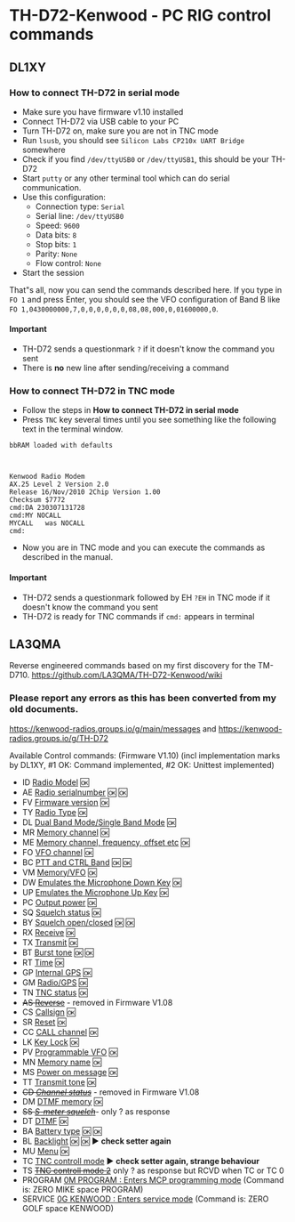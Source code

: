# TH-D72-Kenwood - PC RIG control commands
## DL1XY
### How to connect TH-D72 in serial mode 
* Make sure you have firmware v1.10 installed
* Connect TH-D72 via USB cable to your PC
* Turn TH-D72 on, make sure you are not in TNC mode
* Run `lsusb`, you should see `Silicon Labs CP210x UART Bridge` somewhere
* Check if you find `/dev/ttyUSB0` or `/dev/ttyUSB1`, this should be your TH-D72
* Start `putty` or any other terminal tool which can do serial communication.
* Use this configuration:
  * Connection type: `Serial`
  * Serial line: `/dev/ttyUSB0`
  * Speed: `9600`
  * Data bits: `8`
  * Stop bits: `1`
  * Parity: `None`
  * Flow control: `None`
* Start the session

That"s all, now you can send the commands described here. If you type in `FO 1` and press Enter, you should see the VFO configuration of Band B like `FO 1,0430000000,7,0,0,0,0,0,0,08,08,000,0,01600000,0`.

#### Important
* TH-D72 sends a questionmark `?` if it doesn't know the command you sent
* There is **no** new line after sending/receiving a command

### How to connect TH-D72 in TNC mode 
* Follow the steps in **How to connect TH-D72 in serial mode**
* Press `TNC` key several times until you see something like the following text in the terminal window.
```
bbRAM loaded with defaults



Kenwood Radio Modem
AX.25 Level 2 Version 2.0
Release 16/Nov/2010 2Chip Version 1.00
Checksum $7772
cmd:DA 230307131728
cmd:MY NOCALL
MYCALL   was NOCALL
cmd:
```
* Now you are in TNC mode and you can execute the commands as described in the manual.

#### Important
* TH-D72 sends a questionmark followed by EH `?EH` in TNC mode if it doesn't know the command you sent
* TH-D72 is ready for TNC commands if `cmd:` appears in terminal

## LA3QMA
Reverse engineered commands based on my first discovery for the TM-D710.
https://github.com/LA3QMA/TH-D72-Kenwood/wiki

### Please report any errors as this has been converted from my old documents.
https://kenwood-radios.groups.io/g/main/messages and https://kenwood-radios.groups.io/g/TH-D72

Available Control commands: (Firmware V1.10) (incl implementation marks by DL1XY, #1 OK: Command implemented, #2 OK: Unittest implemented)

- ID	[Radio Model](/commands/ID.md) :ok:
- AE	[Radio serialnumber](/commands/AE.md) :ok: :ok: 
- FV	[Firmware version](/commands/FV.md) :ok:
- TY	[Radio Type](/commands/TY.md) :ok:
- DL	[Dual Band Mode/Single Band Mode](/commands/DL.md) :ok:
- MR	[Memory channel](/commands/MR.md) :ok:
- ME	[Memory channel, frequency, offset etc](/commands/ME.md) :ok:
- FO	[VFO channel](/commands/FO.md) :ok:
- BC	[PTT and CTRL Band](/commands/BC.md) :ok: :ok:
- VM	[Memory/VFO](/commands/VM.md) :ok:
- DW	[Emulates the Microphone Down Key](/commands/DW.md) :ok:
- UP	[Emulates the Microphone Up Key](/commands/UP.md) :ok:
- PC	[Output power](/commands/PC.md) :ok:
- SQ	[Squelch status](/commands/SQ.md) :ok:
- BY	[Squelch open/closed](/commands/BY.md) :ok: :ok:
- RX	[Receive](/commands/RX.md) :ok:
- TX	[Transmit](/commands/TX.md) :ok:
- BT	[Burst tone](/commands/BT.md) :ok: :ok:
- RT	[Time](/commands/RT.md) :ok:
- GP	[Internal GPS](/commands/GP.md) :ok:
- GM	[Radio/GPS](/commands/GM.md) :ok:
- TN	[TNC status](/commands/TN.md) :ok:
- ~~AS	[Reverse](/commands/AS.md)~~ - removed in Firmware V1.08
- CS	[Callsign](/commands/CS.md) :ok:
- SR	[Reset](/commands/SR.md) :ok:
- CC	[CALL channel](/commands/CC.md) :ok:
- LK	[Key Lock](/commands/LK.md) :ok:
- PV	[Programmable VFO](/commands/PV.md) :ok:
- MN	[Memory name](/commands/MN.md) :ok:
- MS	[Power on message](/commands/MS.md) :ok:
- TT	[Transmit tone](/commands/TT.md) :ok:
- ~~CD	[*Channel status*](/commands/CD.md)~~ - removed in Firmware V1.08
- DM	[DTMF memory](/commands/DM.md) :ok:
- ~~SS	[*S-meter squelch*](/commands/SS.md)~~- only ? as response
- DT	[DTMF](/commands/DT.md) :ok:
- BA	[Battery type](/commands/BA.md) :ok: :ok:
- BL [Backlight](/commands/BL.md) :ok: :ok: :arrow_forward: **check setter again** 
- MU	[Menu](/commands/MU.md) :ok:
- TC	[TNC controll mode](/commands/TC.md) :arrow_forward: **check setter again, strange behaviour**
- TS	~~[TNC controll mode 2](/commands/TS.md)~~ only ? as response but RCVD when TC or TC 0
- PROGRAM		[0M PROGRAM : Enters MCP programming mode](/commands/0M_PROGRAM.md) (Command is: ZERO MIKE space PROGRAM)
- SERVICE	[0G KENWOOD : Enters service mode](/commands/0G_KENWOOD.md) (Command is: ZERO GOLF space KENWOOD)

